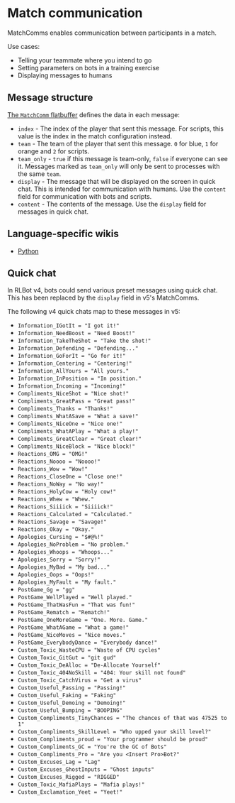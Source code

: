 # Match communication

MatchComms enables communication between participants in a match.

Use cases:

- Telling your teammate where you intend to go
- Setting parameters on bots in a training exercise
- Displaying messages to humans

## Message structure

[The `MatchComm` flatbuffer](https://github.com/RLBot/flatbuffers-schema/blob/main/comms.fbs#L3-L22) defines the data in each message:

- `index` - The index of the player that sent this message. For scripts, this value is the index in the match configuration instead.
- `team` - The team of the player that sent this message. `0` for blue, `1` for orange and `2` for scripts.
- `team_only` - `true` if this message is team-only, `false` if everyone can see it. Messages marked as `team_only` will only be sent to processes with the same `team`.
- `display` - The message that will be displayed on the screen in quick chat. This is intended for communication with humans. Use the `content` field for communication with bots and scripts.
- `content` - The contents of the message. Use the `display` field for messages in quick chat.

## Language-specific wikis

- [Python](https://github.com/RLBot/python-interface/wiki/Match-Comm)

## Quick chat

In RLBot v4, bots could send various preset messages using quick chat. This has been replaced by the `display` field in v5's MatchComms.

The following v4 quick chats map to these messages in v5:

- `Information_IGotIt = "I got it!"`
- `Information_NeedBoost = "Need Boost!"`
- `Information_TakeTheShot = "Take the shot!"`
- `Information_Defending = "Defending..."`
- `Information_GoForIt = "Go for it!"`
- `Information_Centering = "Centering!"`
- `Information_AllYours = "All yours."`
- `Information_InPosition = "In position."`
- `Information_Incoming = "Incoming!"`
- `Compliments_NiceShot = "Nice shot!"`
- `Compliments_GreatPass = "Great pass!"`
- `Compliments_Thanks = "Thanks!"`
- `Compliments_WhatASave = "What a save!"`
- `Compliments_NiceOne = "Nice one!"`
- `Compliments_WhatAPlay = "What a play!"`
- `Compliments_GreatClear = "Great clear!"`
- `Compliments_NiceBlock = "Nice block!"`
- `Reactions_OMG = "OMG!"`
- `Reactions_Noooo = "Noooo!"`
- `Reactions_Wow = "Wow!"`
- `Reactions_CloseOne = "Close one!"`
- `Reactions_NoWay = "No way!"`
- `Reactions_HolyCow = "Holy cow!"`
- `Reactions_Whew = "Whew."`
- `Reactions_Siiiick = "Siiiick!"`
- `Reactions_Calculated = "Calculated."`
- `Reactions_Savage = "Savage!"`
- `Reactions_Okay = "Okay."`
- `Apologies_Cursing = "$#@%!"`
- `Apologies_NoProblem = "No problem."`
- `Apologies_Whoops = "Whoops..."`
- `Apologies_Sorry = "Sorry!"`
- `Apologies_MyBad = "My bad..."`
- `Apologies_Oops = "Oops!"`
- `Apologies_MyFault = "My fault."`
- `PostGame_Gg = "gg"`
- `PostGame_WellPlayed = "Well played."`
- `PostGame_ThatWasFun = "That was fun!"`
- `PostGame_Rematch = "Rematch!"`
- `PostGame_OneMoreGame = "One. More. Game."`
- `PostGame_WhatAGame = "What a game!"`
- `PostGame_NiceMoves = "Nice moves."`
- `PostGame_EverybodyDance = "Everybody dance!"`
- `Custom_Toxic_WasteCPU = "Waste of CPU cycles"`
- `Custom_Toxic_GitGut = "git gud"`
- `Custom_Toxic_DeAlloc = "De-Allocate Yourself"`
- `Custom_Toxic_404NoSkill = "404: Your skill not found"`
- `Custom_Toxic_CatchVirus = "Get a virus"`
- `Custom_Useful_Passing = "Passing!"`
- `Custom_Useful_Faking = "Faking"`
- `Custom_Useful_Demoing = "Demoing!"`
- `Custom_Useful_Bumping = "BOOPING"`
- `Custom_Compliments_TinyChances = "The chances of that was 47525 to 1"`
- `Custom_Compliments_SkillLevel = "Who upped your skill level?"`
- `Custom_Compliments_proud = "Your programmer should be proud"`
- `Custom_Compliments_GC = "You're the GC of Bots"`
- `Custom_Compliments_Pro = "Are you <Insert Pro>Bot?"`
- `Custom_Excuses_Lag = "Lag"`
- `Custom_Excuses_GhostInputs = "Ghost inputs"`
- `Custom_Excuses_Rigged = "RIGGED"`
- `Custom_Toxic_MafiaPlays = "Mafia plays!"`
- `Custom_Exclamation_Yeet = "Yeet!"`
